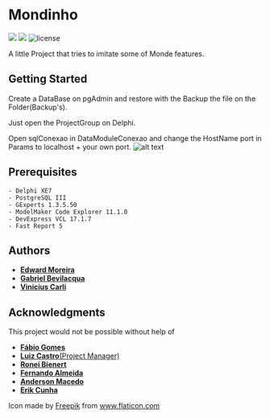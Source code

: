 # Mondinho
![](https://img.shields.io/badge/Desenvolvedores-Edward_Gabriel_Vinicius-blue.svg)      ![](https://img.shields.io/badge/Software_Gestão-Algoritimos-red.svg)      ![license](https://img.shields.io/badge/License-MIT-yellowgreen.svg)

A little Project that tries to imitate some of Monde features.

## Getting Started
Create a DataBase on pgAdmin and restore with the Backup the file on the Folder(Backup's).

Just open the ProjectGroup on Delphi.

Open sqlConexao in DataModuleConexao and change the HostName port in Params to localhost + your own port.
![alt text](https://image.prntscr.com/image/llkmq8d_Toe4utDfAwW7QA.png)

## Prerequisites
```
- Delphi XE7
- PostgreSQL III
- GExperts 1.3.5.50
- ModelMaker Code Explorer 11.1.0
- DevExpress VCL 17.1.7
- Fast Report 5
```

## Authors
* [**Edward Moreira**](https://github.com/Edwardpg)
* [**Gabriel Bevilacqua**](https://github.com/GabrielBevilacqua)
* [**Vinicius Carli**](https://github.com/ViniciusCarli)

## Acknowledgments
This project would not be possible without help of
* [**Fábio Gomes**](https://github.com/fabioxgn) 
* [**Luiz Castro**(Project Manager)](https://github.com/luizcastrolfc) 
* [**Ronei Bienert**](https://github.com/RoneiBienert) 
* [**Fernando Almeida**](https://github.com/fernand-o) 
* [**Anderson Macedo**](https://github.com/AndersonSKM)
* [**Erik Cunha**](https://github.com/erikcunha)

Icon made by [Freepik](http://www.freepik.com/) from www.flaticon.com
